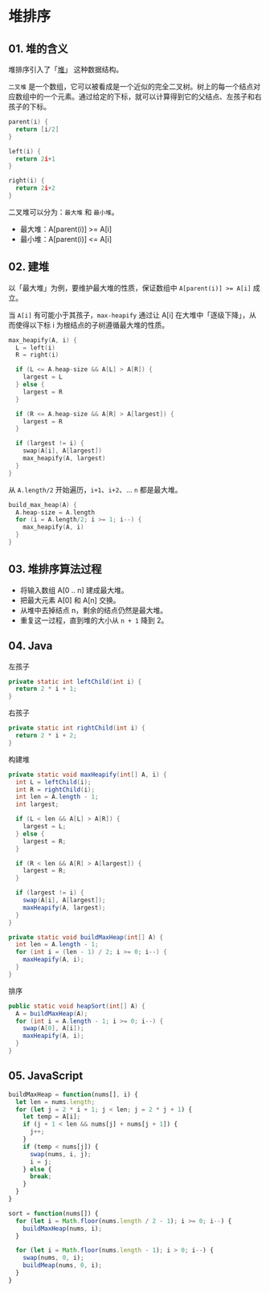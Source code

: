 # 堆排序

## 01. 堆的含义
堆排序引入了「[堆](https://www.geeksforgeeks.org/heap-data-structure/)」 这种数据结构。

`二叉堆` 是一个数组，它可以被看成是一个近似的完全二叉树。树上的每一个结点对应数组中的一个元素。通过给定的下标，就可以计算得到它的父结点、左孩子和右孩子的下标。
```c
parent(i) {
  return [i/2]
}
```

```c
left(i) {
  return 2i+1
}
```

```c
right(i) {
  return 2i+2
}
```
二叉堆可以分为：`最大堆` 和 `最小堆`。
- 最大堆：A[parent(i)] >= A[i]
- 最小堆：A[parent(i)] <= A[i]

## 02. 建堆
以「最大堆」为例，要维护最大堆的性质，保证数组中 `A[parent(i)] >= A[i]` 成立。

当 `A[i]` 有可能小于其孩子，`max-heapify` 通过让 A[i] 在大堆中「逐级下降」，从而使得以下标 i 为根结点的子树遵循最大堆的性质。  

```c
max_heapify(A, i) {
  L = left(i)
  R = right(i)

  if (L <= A.heap-size && A[L] > A[R]) {
    largest = L
  } else {
    largest = R
  }

  if (R <= A.heap-size && A[R] > A[largest]) {
    largest = R
  }

  if (largest != i) {
    swap(A[i], A[largest])
    max_heapify(A, largest)
  }
}
```

从 `A.length/2` 开始遍历，`i+1`、`i+2`、... `n` 都是最大堆。

```c
build_max_heap(A) {
  A.heap-size = A.length
  for (i = A.length/2; i >= 1; i--) {
    max_heapify(A, i)
  }
}
```

## 03. 堆排序算法过程
- 将输入数组 A[0 .. n] 建成最大堆。
- 把最大元素 A[0] 和 A[n] 交换。
- 从堆中去掉结点 n，剩余的结点仍然是最大堆。
- 重复这一过程，直到堆的大小从 `n + 1` 降到 2。

## 04. Java
左孩子
```java
private static int leftChild(int i) {
  return 2 * i + 1;
}
```

右孩子
```java
private static int rightChild(int i) {
  return 2 * i + 2;
}
```

构建堆
```java
private static void maxHeapify(int[] A, i) {
  int L = leftChild(i);
  int R = rightChild(i);
  int len = A.length - 1;
  int largest;

  if (L < len && A[L] > A[R]) {
    largest = L;
  } else {
    largest = R;
  }

  if (R < len && A[R] > A[largest]) {
    largest = R;
  }

  if (largest != i) {
    swap(A[i], A[largest]);
    maxHeapify(A, largest);
  }
}
```

```java
private static void buildMaxHeap(int[] A) {
  int len = A.length - 1;
  for (int i = (len - 1) / 2; i >= 0; i--) {
    maxHeapify(A, i);
  }
}
```

排序
```java
public static void heapSort(int[] A) {
  A = buildMaxHeap(A);
  for (int i = A.length - 1; i >= 0; i--) {
    swap(A[0], A[i]);
    maxHeapify(A, i);
  }
}
```

## 05. JavaScript
```js
buildMaxHeap = function(nums[], i) {
  let len = nums.length;
  for (let j = 2 * i + 1; j < len; j = 2 * j + 1) {
    let temp = A[i];
    if (j + 1 < len && nums[j] + nums[j + 1]) {
      j++;
    } 
    if (temp < nums[j]) {
      swap(nums, i, j);
      i = j;
    } else {
      break;
    }
  }
}

sort = function(nums[]) {
  for (let i = Math.floor(nums.length / 2 - 1); i >= 0; i--) {
    buildMaxHeap(nums, i);
  }

  for (let i = Math.floor(nums.length - 1); i > 0; i--) {
    swap(nums, 0, i);
    buildMeap(nums, 0, i);
  }
}
```